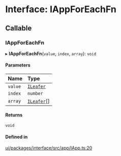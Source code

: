 # Interface: IAppForEachFn

## Callable

### IAppForEachFn

▸ **IAppForEachFn**(`value`, `index`, `array`): `void`

#### Parameters

| Name | Type |
| :------ | :------ |
| `value` | [`ILeafer`](ILeafer.md) |
| `index` | `number` |
| `array` | [`ILeafer`](ILeafer.md)[] |

#### Returns

`void`

#### Defined in

[ui/packages/interface/src/app/IApp.ts:20](https://github.com/leaferjs/leafer-ui/blob/4b7f368/packages/interface/src/app/IApp.ts#L20)
